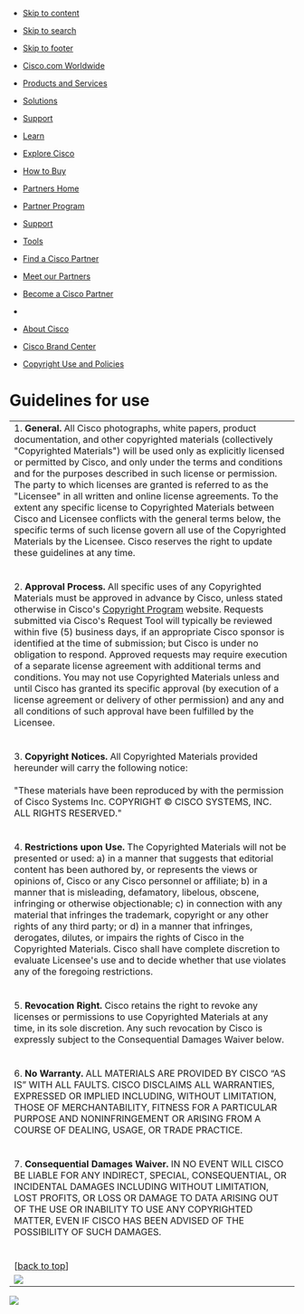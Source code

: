 * [Skip to content](#fw-content)
* [Skip to search](#)
* [Skip to footer](#fw-footer-v2)

* [Cisco.com Worldwide](https://www.cisco.com/c/en/us/index.html)
* [Products and Services](https://www.cisco.com/c/en/us/products/index.html)
* [Solutions](https://www.cisco.com/c/en/us/solutions/index.html)
* [Support](https://www.cisco.com/c/en/us/support/index.html)
* [Learn](https://www.cisco.com/c/en/us/training-events.html)
* [Explore Cisco](https://www.cisco.com/c/en/us/about/sitemap.html)
* [How to Buy](https://www.cisco.com/c/en/us/buy.html)
* [Partners Home](https://www.cisco.com/c/en/us/partners.html)
* [Partner Program](https://www.cisco.com/c/en/us/partners/partner-with-cisco.html?ccid=cc000864&dtid=odiprc001129)
* [Support](https://www.cisco.com/c/en/us/partners/support-help.html)
* [Tools](https://www.cisco.com/c/en/us/partners/tools.html)
* [Find a Cisco Partner](https://locatr.cloudapps.cisco.com/WWChannels/LOCATR/openBasicSearch.do)
* [Meet our Partners](https://www.cisco.com/c/en/us/partners/connect-with-a-partner.html)
* [Become a Cisco Partner](https://partnersuccess.cisco.com/becomeapartner)

* [](#)
* [About Cisco](https://www.cisco.com/c/en/us/about.html)
* [Cisco Brand Center](https://www.cisco.com/c/en/us/about/brand-center.html)
* [Copyright Use and Policies](https://www.cisco.com/c/en/us/about/brand-center/copyright-use.html)

Guidelines for use
==================

    

|     |
| --- |
| 1. **General.** All Cisco photographs, white papers, product documentation, and other copyrighted materials (collectively "Copyrighted Materials") will be used only as explicitly licensed or permitted by Cisco, and only under the terms and conditions and for the purposes described in such license or permission. The party to which licenses are granted is referred to as the "Licensee" in all written and online license agreements. To the extent any specific license to Copyrighted Materials between Cisco and Licensee conflicts with the general terms below, the specific terms of such license govern all use of the Copyrighted Materials by the Licensee. Cisco reserves the right to update these guidelines at any time.  <br>      <br>    <br>2. **Approval Process.** All specific uses of any Copyrighted Materials must be approved in advance by Cisco, unless stated otherwise in Cisco's [Copyright Program](https://www.cisco.com/c/en/us/about/brand-center/copyright-use.html) website. Requests submitted via Cisco's Request Tool will typically be reviewed within five (5) business days, if an appropriate Cisco sponsor is identified at the time of submission; but Cisco is under no obligation to respond. Approved requests may require execution of a separate license agreement with additional terms and conditions. You may not use Copyrighted Materials unless and until Cisco has granted its specific approval (by execution of a license agreement or delivery of other permission) and any and all conditions of such approval have been fulfilled by the Licensee.  <br>      <br>    <br>3. **Copyright Notices.** All Copyrighted Materials provided hereunder will carry the following notice:  <br>      <br>    "These materials have been reproduced by <Licensee name> with the permission of Cisco Systems Inc. COPYRIGHT © <year of first publication> CISCO SYSTEMS, INC. ALL RIGHTS RESERVED."  <br>      <br>    <br>4. **Restrictions upon Use.** The Copyrighted Materials will not be presented or used: a) in a manner that suggests that editorial content has been authored by, or represents the views or opinions of, Cisco or any Cisco personnel or affiliate; b) in a manner that is misleading, defamatory, libelous, obscene, infringing or otherwise objectionable; c) in connection with any material that infringes the trademark, copyright or any other rights of any third party; or d) in a manner that infringes, derogates, dilutes, or impairs the rights of Cisco in the Copyrighted Materials. Cisco shall have complete discretion to evaluate Licensee's use and to decide whether that use violates any of the foregoing restrictions.  <br>      <br>    <br>5. **Revocation Right.** Cisco retains the right to revoke any licenses or permissions to use Copyrighted Materials at any time, in its sole discretion. Any such revocation by Cisco is expressly subject to the Consequential Damages Waiver below.  <br>      <br>    <br>6. **No Warranty.** ALL MATERIALS ARE PROVIDED BY CISCO “AS IS” WITH ALL FAULTS. CISCO DISCLAIMS ALL WARRANTIES, EXPRESSED OR IMPLIED INCLUDING, WITHOUT LIMITATION, THOSE OF MERCHANTABILITY, FITNESS FOR A PARTICULAR PURPOSE AND NONINFRINGEMENT OR ARISING FROM A COURSE OF DEALING, USAGE, OR TRADE PRACTICE.  <br>      <br>    <br>7. **Consequential Damages Waiver.** IN NO EVENT WILL CISCO BE LIABLE FOR ANY INDIRECT, SPECIAL, CONSEQUENTIAL, OR INCIDENTAL DAMAGES INCLUDING WITHOUT LIMITATION, LOST PROFITS, OR LOSS OR DAMAGE TO DATA ARISING OUT OF THE USE OR INABILITY TO USE ANY COPYRIGHTED MATTER, EVEN IF CISCO HAS BEEN ADVISED OF THE POSSIBILITY OF SUCH DAMAGES.  <br>    <br><br>\[[back to top](#top)\] |
| ![](/web/fw/i/spacer.gif) |

![](//cisco.112.2o7.net/b/ss/cisco-mobile/5/12345)